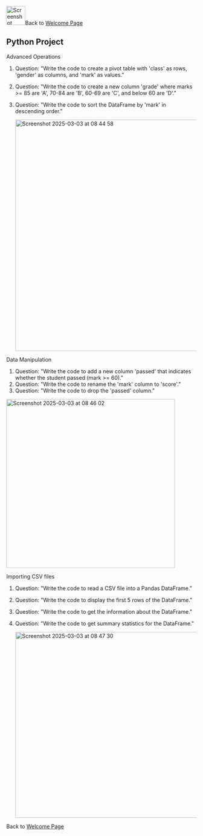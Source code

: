 <img width="50" alt="Screenshot 2025-03-05 at 07 00 50" src="https://github.com/user-attachments/assets/00dd0571-9a0c-48c9-bd08-1f0f4a5bff8f" />Back to [Welcome Page](https://adambouzgan.github.io/Welcome-To-My-Portfolio/)


## Python Project

Advanced Operations
1. Question: "Write the code to create a pivot table with 'class' as rows, 'gender' as columns, and 'mark' as values."
2. Question: "Write the code to create a new column 'grade' where marks >= 85 are 'A', 70-84 are 'B', 60-69 are 'C', and below 60 are 'D'."
3. Question: "Write the code to sort the DataFrame by 'mark' in descending order."

   <img width="611" alt="Screenshot 2025-03-03 at 08 44 58" src="https://github.com/user-attachments/assets/e64ca1b4-f157-45a7-889b-4eee8e567351" />

Data Manipulation
1. Question: "Write the code to add a new column 'passed' that indicates whether the student passed (mark >= 60)."
2. Question: "Write the code to rename the 'mark' column to 'score'."
3. Question: "Write the code to drop the 'passed' column."

<img width="446" alt="Screenshot 2025-03-03 at 08 46 02" src="https://github.com/user-attachments/assets/3af39412-488a-460a-bc36-983ab45ee09a" />

Importing CSV files
1. Question: "Write the code to read a CSV file into a Pandas DataFrame."
2. Question: "Write the code to display the first 5 rows of the DataFrame."
3. Question: "Write the code to get the information about the DataFrame."
4. Question: "Write the code to get summary statistics for the DataFrame."

   <img width="491" alt="Screenshot 2025-03-03 at 08 47 30" src="https://github.com/user-attachments/assets/6c417bcf-018a-498e-8b8d-4ea3f22f897d" />

Back to [Welcome Page](https://adambouzgan.github.io/Welcome-To-My-Portfolio/)



